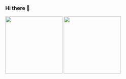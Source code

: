 ### Hi there 👋

<img height="180em" src="https://github-readme-stats.vercel.app/api?username=Dendi6&show_icons=true&hide_border=true&&count_private=true&include_all_commits=true" />
<img height="180em" src="https://github-readme-stats.vercel.app/api/top-langs/?username=Dendi6&layout=compact&exclude_repo=FP_SISOP20_D04&langs_count=8" />
